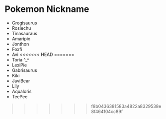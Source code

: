 # Pokemon Nickname
- Gregisaurus
- Rosiechu
- Tinasauraus
- Amaripix
- Jonthon
- Foxfi
- Avi
<<<<<<< HEAD
=======
- Toria ^_^
- LexiPie
- Gabrisaurus
- Kiki
- JaviBear
- Lily
- Aqualoris
- TeePee
>>>>>>> f8b0436381583a4822a8329538e8f464104cc89f
